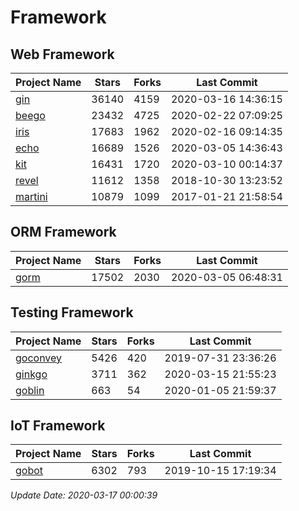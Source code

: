 # Framework

## Web Framework

| Project Name | Stars | Forks | Last Commit |
| ------------ | ----- | ----- | ----------- |
| [gin](https://github.com/gin-gonic/gin) | 36140 | 4159 | 2020-03-16 14:36:15 |
| [beego](https://github.com/astaxie/beego) | 23432 | 4725 | 2020-02-22 07:09:25 |
| [iris](https://github.com/kataras/iris) | 17683 | 1962 | 2020-02-16 09:14:35 |
| [echo](https://github.com/labstack/echo) | 16689 | 1526 | 2020-03-05 14:36:43 |
| [kit](https://github.com/go-kit/kit) | 16431 | 1720 | 2020-03-10 00:14:37 |
| [revel](https://github.com/revel/revel) | 11612 | 1358 | 2018-10-30 13:23:52 |
| [martini](https://github.com/go-martini/martini) | 10879 | 1099 | 2017-01-21 21:58:54 |

## ORM Framework

| Project Name | Stars | Forks | Last Commit |
| ------------ | ----- | ----- | ----------- |
| [gorm](https://github.com/jinzhu/gorm) | 17502 | 2030 | 2020-03-05 06:48:31 |

## Testing Framework

| Project Name | Stars | Forks | Last Commit |
| ------------ | ----- | ----- | ----------- |
| [goconvey](https://github.com/smartystreets/goconvey) | 5426 | 420 | 2019-07-31 23:36:26 |
| [ginkgo](https://github.com/onsi/ginkgo) | 3711 | 362 | 2020-03-15 21:55:23 |
| [goblin](https://github.com/franela/goblin) | 663 | 54 | 2020-01-05 21:59:37 |

## IoT Framework

| Project Name | Stars | Forks | Last Commit |
| ------------ | ----- | ----- | ----------- |
| [gobot](https://github.com/hybridgroup/gobot) | 6302 | 793 | 2019-10-15 17:19:34 |

*Update Date: 2020-03-17 00:00:39*